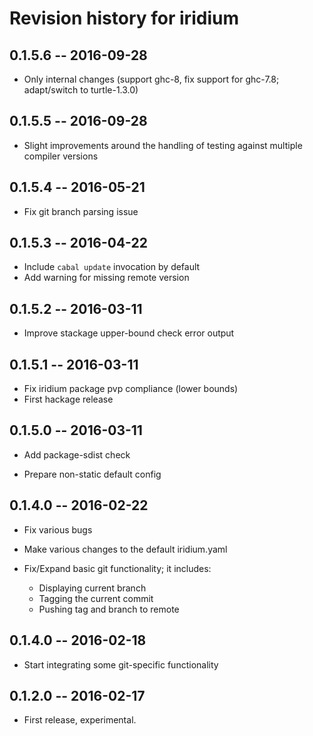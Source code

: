 # Revision history for iridium

## 0.1.5.6  -- 2016-09-28

  * Only internal changes (support ghc-8, fix support for ghc-7.8;
    adapt/switch to turtle-1.3.0)

## 0.1.5.5  -- 2016-09-28

  * Slight improvements around the handling of testing against multiple
    compiler versions

## 0.1.5.4  -- 2016-05-21

  * Fix git branch parsing issue

## 0.1.5.3  -- 2016-04-22

  * Include `cabal update` invocation by default
  * Add warning for missing remote version

## 0.1.5.2  -- 2016-03-11

  * Improve stackage upper-bound check error output

## 0.1.5.1  -- 2016-03-11

  * Fix iridium package pvp compliance (lower bounds)
  * First hackage release

## 0.1.5.0  -- 2016-03-11

  * Add package-sdist check

  * Prepare non-static default config

## 0.1.4.0  -- 2016-02-22

  * Fix various bugs

  * Make various changes to the default iridium.yaml

  * Fix/Expand basic git functionality; it includes:
    * Displaying current branch
    * Tagging the current commit
    * Pushing tag and branch to remote

## 0.1.4.0  -- 2016-02-18

  * Start integrating some git-specific functionality

## 0.1.2.0  -- 2016-02-17

  * First release, experimental.
